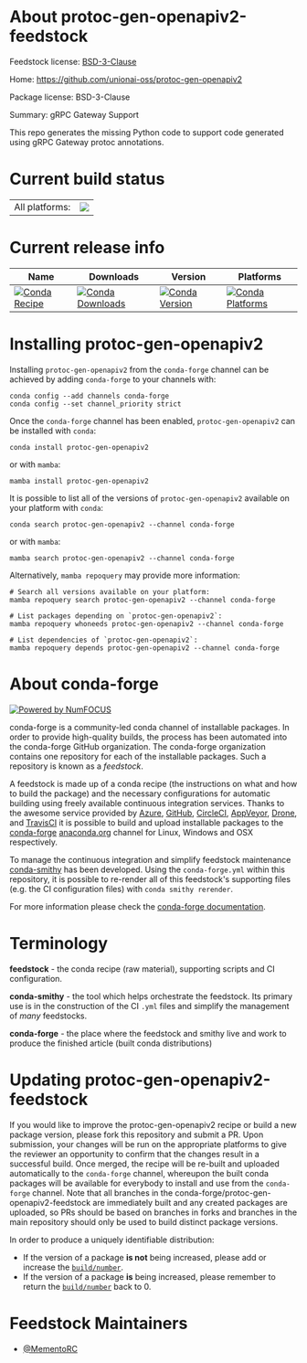 About protoc-gen-openapiv2-feedstock
====================================

Feedstock license: [BSD-3-Clause](https://github.com/conda-forge/protoc-gen-openapiv2-feedstock/blob/main/LICENSE.txt)

Home: https://github.com/unionai-oss/protoc-gen-openapiv2

Package license: BSD-3-Clause

Summary: gRPC Gateway Support

This repo generates the missing Python code to support code generated using gRPC Gateway protoc annotations.


Current build status
====================


<table><tr><td>All platforms:</td>
    <td>
      <a href="https://dev.azure.com/conda-forge/feedstock-builds/_build/latest?definitionId=21697&branchName=main">
        <img src="https://dev.azure.com/conda-forge/feedstock-builds/_apis/build/status/protoc-gen-openapiv2-feedstock?branchName=main">
      </a>
    </td>
  </tr>
</table>

Current release info
====================

| Name | Downloads | Version | Platforms |
| --- | --- | --- | --- |
| [![Conda Recipe](https://img.shields.io/badge/recipe-protoc--gen--openapiv2-green.svg)](https://anaconda.org/conda-forge/protoc-gen-openapiv2) | [![Conda Downloads](https://img.shields.io/conda/dn/conda-forge/protoc-gen-openapiv2.svg)](https://anaconda.org/conda-forge/protoc-gen-openapiv2) | [![Conda Version](https://img.shields.io/conda/vn/conda-forge/protoc-gen-openapiv2.svg)](https://anaconda.org/conda-forge/protoc-gen-openapiv2) | [![Conda Platforms](https://img.shields.io/conda/pn/conda-forge/protoc-gen-openapiv2.svg)](https://anaconda.org/conda-forge/protoc-gen-openapiv2) |

Installing protoc-gen-openapiv2
===============================

Installing `protoc-gen-openapiv2` from the `conda-forge` channel can be achieved by adding `conda-forge` to your channels with:

```
conda config --add channels conda-forge
conda config --set channel_priority strict
```

Once the `conda-forge` channel has been enabled, `protoc-gen-openapiv2` can be installed with `conda`:

```
conda install protoc-gen-openapiv2
```

or with `mamba`:

```
mamba install protoc-gen-openapiv2
```

It is possible to list all of the versions of `protoc-gen-openapiv2` available on your platform with `conda`:

```
conda search protoc-gen-openapiv2 --channel conda-forge
```

or with `mamba`:

```
mamba search protoc-gen-openapiv2 --channel conda-forge
```

Alternatively, `mamba repoquery` may provide more information:

```
# Search all versions available on your platform:
mamba repoquery search protoc-gen-openapiv2 --channel conda-forge

# List packages depending on `protoc-gen-openapiv2`:
mamba repoquery whoneeds protoc-gen-openapiv2 --channel conda-forge

# List dependencies of `protoc-gen-openapiv2`:
mamba repoquery depends protoc-gen-openapiv2 --channel conda-forge
```


About conda-forge
=================

[![Powered by
NumFOCUS](https://img.shields.io/badge/powered%20by-NumFOCUS-orange.svg?style=flat&colorA=E1523D&colorB=007D8A)](https://numfocus.org)

conda-forge is a community-led conda channel of installable packages.
In order to provide high-quality builds, the process has been automated into the
conda-forge GitHub organization. The conda-forge organization contains one repository
for each of the installable packages. Such a repository is known as a *feedstock*.

A feedstock is made up of a conda recipe (the instructions on what and how to build
the package) and the necessary configurations for automatic building using freely
available continuous integration services. Thanks to the awesome service provided by
[Azure](https://azure.microsoft.com/en-us/services/devops/), [GitHub](https://github.com/),
[CircleCI](https://circleci.com/), [AppVeyor](https://www.appveyor.com/),
[Drone](https://cloud.drone.io/welcome), and [TravisCI](https://travis-ci.com/)
it is possible to build and upload installable packages to the
[conda-forge](https://anaconda.org/conda-forge) [anaconda.org](https://anaconda.org/)
channel for Linux, Windows and OSX respectively.

To manage the continuous integration and simplify feedstock maintenance
[conda-smithy](https://github.com/conda-forge/conda-smithy) has been developed.
Using the ``conda-forge.yml`` within this repository, it is possible to re-render all of
this feedstock's supporting files (e.g. the CI configuration files) with ``conda smithy rerender``.

For more information please check the [conda-forge documentation](https://conda-forge.org/docs/).

Terminology
===========

**feedstock** - the conda recipe (raw material), supporting scripts and CI configuration.

**conda-smithy** - the tool which helps orchestrate the feedstock.
                   Its primary use is in the construction of the CI ``.yml`` files
                   and simplify the management of *many* feedstocks.

**conda-forge** - the place where the feedstock and smithy live and work to
                  produce the finished article (built conda distributions)


Updating protoc-gen-openapiv2-feedstock
=======================================

If you would like to improve the protoc-gen-openapiv2 recipe or build a new
package version, please fork this repository and submit a PR. Upon submission,
your changes will be run on the appropriate platforms to give the reviewer an
opportunity to confirm that the changes result in a successful build. Once
merged, the recipe will be re-built and uploaded automatically to the
`conda-forge` channel, whereupon the built conda packages will be available for
everybody to install and use from the `conda-forge` channel.
Note that all branches in the conda-forge/protoc-gen-openapiv2-feedstock are
immediately built and any created packages are uploaded, so PRs should be based
on branches in forks and branches in the main repository should only be used to
build distinct package versions.

In order to produce a uniquely identifiable distribution:
 * If the version of a package **is not** being increased, please add or increase
   the [``build/number``](https://docs.conda.io/projects/conda-build/en/latest/resources/define-metadata.html#build-number-and-string).
 * If the version of a package **is** being increased, please remember to return
   the [``build/number``](https://docs.conda.io/projects/conda-build/en/latest/resources/define-metadata.html#build-number-and-string)
   back to 0.

Feedstock Maintainers
=====================

* [@MementoRC](https://github.com/MementoRC/)

